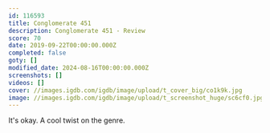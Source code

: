 ```yaml
---
id: 116593
title: Conglomerate 451
description: Conglomerate 451 - Review
score: 70
date: 2019-09-22T00:00:00.000Z
completed: false
goty: []
modified_date: 2024-08-16T00:00:00.000Z
screenshots: []
videos: []
cover: //images.igdb.com/igdb/image/upload/t_cover_big/co1k9k.jpg
image: //images.igdb.com/igdb/image/upload/t_screenshot_huge/sc6cf0.jpg
---
```

It's okay. A cool twist on the genre.